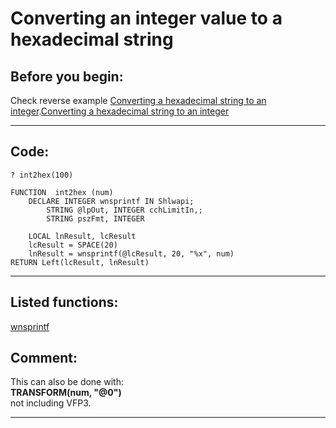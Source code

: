 <link rel="stylesheet" type="text/css" href="../css/win32api.css">  
<link rel="stylesheet" href="https://cdnjs.cloudflare.com/ajax/libs/font-awesome/4.7.0/css/font-awesome.min.css">

# Converting an integer value to a hexadecimal string

## Before you begin:
Check reverse example <a href="?example=107">Converting a hexadecimal string to an integer</a>.[Converting a hexadecimal string to an integer](sample_107.md)  
  
***  


## Code:
```foxpro  
? int2hex(100)

FUNCTION  int2hex (num)
	DECLARE INTEGER wnsprintf IN Shlwapi;
		STRING @lpOut, INTEGER cchLimitIn,;
		STRING pszFmt, INTEGER

	LOCAL lnResult, lcResult
	lcResult = SPACE(20)
	lnResult = wnsprintf(@lcResult, 20, "%x", num)
RETURN Left(lcResult, lnResult)  
```  
***  


## Listed functions:
[wnsprintf](../libraries/shlwapi/wnsprintf.md)  

## Comment:
This can also be done with:  
**TRANSFORM(num, "@0")**  
not including VFP3.  
  
***  

